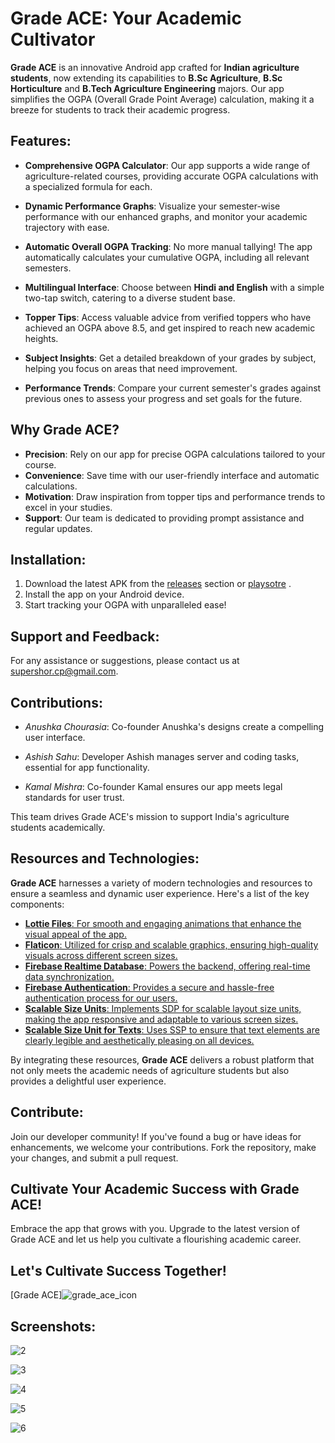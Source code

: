 # Grade ACE: Your Academic Cultivator

**Grade ACE** is an innovative Android app crafted for **Indian agriculture students**, now extending its capabilities to **B.Sc Agriculture**, **B.Sc Horticulture** and **B.Tech Agriculture Engineering** majors. Our app simplifies the OGPA (Overall Grade Point Average) calculation, making it a breeze for students to track their academic progress.

## Features:

- **Comprehensive OGPA Calculator**: Our app supports a wide range of agriculture-related courses, providing accurate OGPA calculations with a specialized formula for each.

- **Dynamic Performance Graphs**: Visualize your semester-wise performance with our enhanced graphs, and monitor your academic trajectory with ease.

- **Automatic Overall OGPA Tracking**: No more manual tallying! The app automatically calculates your cumulative OGPA, including all relevant semesters.

- **Multilingual Interface**: Choose between **Hindi and English** with a simple two-tap switch, catering to a diverse student base.

- **Topper Tips**: Access valuable advice from verified toppers who have achieved an OGPA above 8.5, and get inspired to reach new academic heights.

- **Subject Insights**: Get a detailed breakdown of your grades by subject, helping you focus on areas that need improvement.

- **Performance Trends**: Compare your current semester's grades against previous ones to assess your progress and set goals for the future.

## Why Grade ACE?

- **Precision**: Rely on our app for precise OGPA calculations tailored to your course.
- **Convenience**: Save time with our user-friendly interface and automatic calculations.
- **Motivation**: Draw inspiration from topper tips and performance trends to excel in your studies.
- **Support**: Our team is dedicated to providing prompt assistance and regular updates.

## Installation:

1. Download the latest APK from the [releases](app/release) section or [playsotre](https://play.google.com/store/apps/details?id=com.om_tat_sat.grade_ace) .
2. Install the app on your Android device.
3. Start tracking your OGPA with unparalleled ease!

## Support and Feedback:
For any assistance or suggestions, please contact us at supershor.cp@gmail.com.

## Contributions:

- *Anushka Chourasia*: Co-founder Anushka's designs create a compelling user interface.

- *Ashish Sahu*: Developer Ashish manages server and coding tasks, essential for app functionality.

- *Kamal Mishra*: Co-founder Kamal ensures our app meets legal standards for user trust.

This team drives Grade ACE's mission to support India's agriculture students academically.

## Resources and Technologies:

**Grade ACE** harnesses a variety of modern technologies and resources to ensure a seamless and dynamic user experience. Here's a list of the key components:

- [**Lottie Files**: For smooth and engaging animations that enhance the visual appeal of the app.](https://lottiefiles.com/)
- [**Flaticon**: Utilized for crisp and scalable graphics, ensuring high-quality visuals across different screen sizes.](https://www.flaticon.com/)
- [**Firebase Realtime Database**: Powers the backend, offering real-time data synchronization.](https://firebase.google.com/)
- [**Firebase Authentication**: Provides a secure and hassle-free authentication process for our users.](https://firebase.google.com/)
- [**Scalable Size Units**: Implements SDP for scalable layout size units, making the app responsive and adaptable to various screen sizes.](https://github.com/intuit/sdp)
- [**Scalable Size Unit for Texts**: Uses SSP to ensure that text elements are clearly legible and aesthetically pleasing on all devices.](https://github.com/intuit/ssp)

By integrating these resources, **Grade ACE** delivers a robust platform that not only meets the academic needs of agriculture students but also provides a delightful user experience.


## Contribute:

Join our developer community! If you've found a bug or have ideas for enhancements, we welcome your contributions. Fork the repository, make your changes, and submit a pull request.

## Cultivate Your Academic Success with Grade ACE!
Embrace the app that grows with you. Upgrade to the latest version of Grade ACE and let us help you cultivate a flourishing academic career.

## Let's Cultivate Success Together!

[Grade ACE]![grade_ace_icon](https://github.com/supershor/Grade-ACE/assets/113038485/2c3e01dd-5954-4d93-96ba-92be9c2e221b)


## Screenshots:

![2](https://github.com/supershor/Grade-ACE/assets/113038485/e45415a6-18e6-4f37-8bf5-16e21a102e66)

![3](https://github.com/supershor/Grade-ACE/assets/113038485/199049f7-4cab-4006-9372-6f6c4956ba7e)

![4](https://github.com/supershor/Grade-ACE/assets/113038485/0bcb3693-1069-4403-8fe5-ea352421ad56)

![5](https://github.com/supershor/Grade-ACE/assets/113038485/0677f48c-cd90-4d04-adf2-e3bda325518f)

![6](https://github.com/supershor/Grade-ACE/assets/113038485/d5e930c3-07db-4ada-8834-52ff82e15b40)


